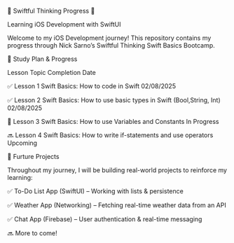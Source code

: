 📌 Swiftful Thinking Progress 🚀

Learning iOS Development with SwiftUI

Welcome to my iOS Development journey! This repository contains my progress through Nick Sarno’s Swiftful Thinking Swift Basics Bootcamp.


📅 Study Plan & Progress

Lesson	Topic	Completion Date

✅ Lesson 1	Swift Basics: How to code in Swift	02/08/2025

✅ Lesson 2	Swift Basics: How to use basic types in Swift (Bool,String, Int) 02/08/2025

🔄 Lesson 3	Swift Basics: How to use Variables and Constants	In Progress

🔜 Lesson 4	Swift Basics: How to write if-statements and use operators	Upcoming



📂 Furture Projects

Throughout my journey, I will be building real-world projects to reinforce my learning:

✅ To-Do List App (SwiftUI) – Working with lists & persistence

✅ Weather App (Networking) – Fetching real-time weather data from an API

✅ Chat App (Firebase) – User authentication & real-time messaging

🔜 More to come!


